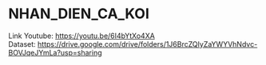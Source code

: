 # NHAN_DIEN_CA_KOI

Link
Youtube: https://youtu.be/6I4bYtXo4XA </br>
Dataset: https://drive.google.com/drive/folders/1J6BrcZQIyZaYWYVhNdvc-BOVJqeJYmLa?usp=sharing
